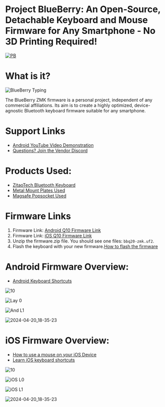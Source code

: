 # Project BlueBerry: An Open-Source, Detachable Keyboard and Mouse Firmware for Any Smartphone - No 3D Printing Required!

[![PB](https://github.com/Drexel-Macintosh/BlueBerry_Q10/assets/88599898/53d27130-1f2d-44a6-a8b7-47ba429ae476)](https://www.youtube.com/watch?v=bnA4d6uEKS0)

# What is it?

![BlueBerry Typing](https://github.com/Drexel-Macintosh/BlueBerry_Q10/assets/88599898/4ddebeb8-1635-4873-bd71-15b9b1ec69d8)

The BlueBerry ZMK firmware is a personal project, independent of any commercial affiliations. Its aim is to create a highly optimized, device-agnostic Bluetooth keyboard firmware suitable for any smartphone.

# Support Links
- [Android YouTube Video Demonstration](https://www.youtube.com/watch?v=bnA4d6uEKS0)
- [Questions? Join the Vendor Discord](https://discord.gg/Vf3DPam5e6/)

# Products Used:
- [ZitaoTech Bluetooth Keyboard](https://www.tindie.com/stores/zitaotech/)
- [Metal Mount Plates Used](https://www.amazon.com/dp/B00O2HYV7K?psc=1&ref=ppx_yo2ov_dt_b_product_details )
- [Magsafe Popsocket Used](https://a.co/d/3kA9kbC)

# Firmware Links
1. Firmware Link: [Android Q10 Firmware Link](https://github.com/Drexel-Macintosh/BlueBerry_Q10/actions/runs/8953964748/artifacts/1473578492)
2. Firmware Link: [iOS Q10 Firmware Link](https://github.com/Drexel-Macintosh/BlueBerry_Q10/actions/runs/8954097735/artifacts/1473599447)
3. Unzip the firmware.zip file. You should see one files: `bbq20-zmk.uf2`.
4. Flash the keyboard with your new firmware.[How to flash the firmware](https://github.com/ZitaoTech/BB9900-USB_BLE_Keyboard?tab=readme-ov-file#-how-to-update-the-firmware---)

# Android Firmware Overview:

- [Android Keyboard Shortcuts](https://www.androidpolice.com/android-14-physical-keyboard-shortcuts-list/)

![10](https://github.com/Drexel-Macintosh/BlueBerry_Q10/assets/88599898/3cb2f34a-dedf-4d3e-8792-6abb80fc73c8)

![Lay 0](https://github.com/Drexel-Macintosh/BlueBerry_Q10/assets/88599898/b524cef3-1188-430c-b098-98e3d7de56c4)

![And L1](https://github.com/Drexel-Macintosh/BlueBerry_Q10/assets/88599898/cfac5817-b384-47d9-9839-6212555cff23)

![2024-04-20_18-35-23](https://github.com/Drexel-Macintosh/BlueBerry_Q10/assets/88599898/70d6b2aa-5741-49b2-ac5e-207c464174ff)

# iOS Firmware Overview:

- [How to use a mouse on your iOS Device](https://support.apple.com/en-us/111775)
- [Learn iOS keyboard shortcuts](https://support.apple.com/en-us/102393)

![10](https://github.com/Drexel-Macintosh/BlueBerry_Q10/assets/88599898/3cb2f34a-dedf-4d3e-8792-6abb80fc73c8)

![iOS L0](https://github.com/Drexel-Macintosh/BlueBerry_Q10/assets/88599898/3cdc04e0-51a7-4dba-be3a-abe11c439763)

![iOS L1](https://github.com/Drexel-Macintosh/BlueBerry_Q10/assets/88599898/6f8bd959-4ee0-491f-8fa4-6f4a455a30b8)

![2024-04-20_18-35-23](https://github.com/Drexel-Macintosh/BlueBerry_Q10/assets/88599898/70d6b2aa-5741-49b2-ac5e-207c464174ff)
